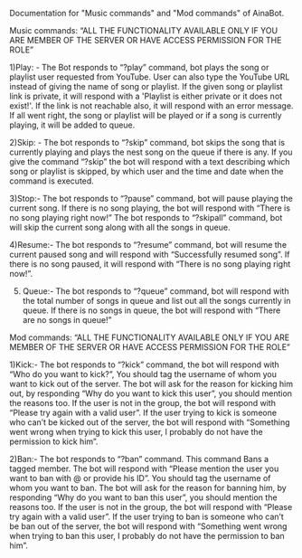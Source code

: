 Documentation for "Music commands" and "Mod commands" of AinaBot.


Music commands: 
“ALL THE FUNCTIONALITY AVAILABLE ONLY IF YOU ARE MEMBER OF THE SERVER OR HAVE ACCESS PERMISSION FOR THE ROLE”

1)Play: - 
The Bot responds to “?play” command, bot plays the song or playlist user requested from YouTube. User can also type the YouTube URL instead of giving the name of song or playlist.  If the given song or playlist link is private, it will respond with a 'Playlist is either private or it does not exist!'. If the link is not reachable also, it will respond with an error message. If all went right, the song or playlist will be played or if a song is currently playing, it will be added to queue.

2)Skip: -
The bot responds to “?skip” command, bot skips the song that is currently playing and plays the nest song on the queue if there is any.
If you give the command “?skip” the bot will respond with a text describing which song or playlist is skipped, by which user and the time and date when the command is executed.

3)Stop:-
The bot responds to “?pause” command, bot will pause playing the current song. If there is no song playing, the bot will respond with “There is no song playing right now!”
The bot responds to “?skipall” command, bot will skip the current song along with all the songs in queue.

4)Resume:-
The bot responds to “?resume” command, bot will resume the current paused song and will respond with “Successfully resumed song”. If there is no song paused, it will respond with “There is no song playing right now!”.

5) Queue:-
The bot responds to “?queue”  command, bot will respond with the total number of songs in queue  and list out all the songs currently in queue.
If there is no songs in queue, the bot will respond with “There are no songs in queue!”


Mod commands:
“ALL THE FUNCTIONALITY AVAILABLE ONLY IF YOU ARE MEMBER OF THE SERVER OR HAVE ACCESS PERMISSION FOR THE ROLE”

1)Kick:-
The bot responds to “?kick” command, the bot will  respond with “Who do you want to kick?”, You should tag the username of whom you want to kick out of the server. The bot will ask for the reason for kicking him out, by responding “Why do you want to kick this user”, you should mention the reasons too.
 If the user is not in the group, the bot will respond with “Please try again with a valid user”. If the user trying to kick is someone who can’t be kicked out of the server, the bot will respond with “Something went wrong when trying to kick this user, I probably do not have the permission to kick him”.

2)Ban:-
The bot responds to “?ban” command. This command Bans a tagged member. The bot will  respond with “Please mention the user you want to ban with @ or provide his ID”. You should tag the username of whom you want to ban. The bot will ask for the reason for banning him, by responding “Why do you want to ban this user”, you should mention the reasons too.
If the user is not in the group, the bot will respond with “Please try again with a valid user”. If the user trying to ban is someone who can’t be ban out of the server, the bot will respond with “Something went wrong when trying to ban this user, I probably do not have the permission to ban him”.

